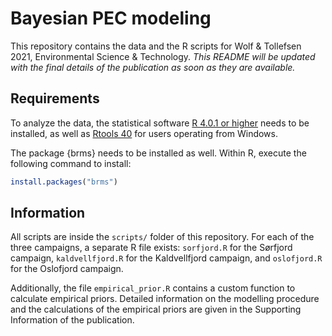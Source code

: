 Bayesian PEC modeling
================

This repository contains the data and the R scripts for Wolf & Tollefsen
2021, Environmental Science & Technology. *This README will be updated
with the final details of the publication as soon as they are
available.*

## Requirements

To analyze the data, the statistical software [R 4.0.1 or
higher](https://cloud.r-project.org/) needs to be installed, as well as
[Rtools 40](https://cloud.r-project.org/bin/windows/Rtools/) for users
operating from Windows.

The package {brms} needs to be installed as well. Within R, execute the
following command to install:

``` r
install.packages("brms")
```

## Information

All scripts are inside the `scripts/` folder of this repository. For
each of the three campaigns, a separate R file exists: `sorfjord.R` for
the Sørfjord campaign, `kaldvellfjord.R` for the Kaldvellfjord campaign,
and `oslofjord.R` for the Oslofjord campaign.

Additionally, the file `empirical_prior.R` contains a custom function to
calculate empirical priors. Detailed information on the modelling
procedure and the calculations of the empirical priors are given in the
Supporting Information of the publication.
